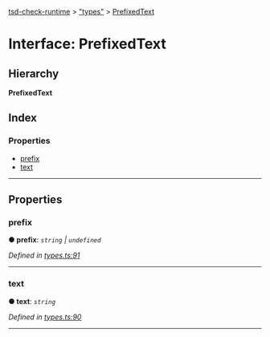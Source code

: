 [tsd-check-runtime](../README.md) > ["types"](../modules/_types_.md) > [PrefixedText](../interfaces/_types_.prefixedtext.md)

# Interface: PrefixedText

## Hierarchy

**PrefixedText**

## Index

### Properties

* [prefix](_types_.prefixedtext.md#prefix)
* [text](_types_.prefixedtext.md#text)

---

## Properties

<a id="prefix"></a>

###  prefix

**● prefix**: *`string` \| `undefined`*

*Defined in [types.ts:91](https://github.com/cancerberoSgx/tsd-check-runtime/blob/c42422b/src/types.ts#L91)*

___
<a id="text"></a>

###  text

**● text**: *`string`*

*Defined in [types.ts:90](https://github.com/cancerberoSgx/tsd-check-runtime/blob/c42422b/src/types.ts#L90)*

___

